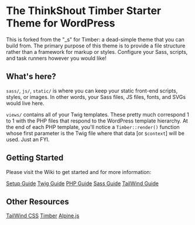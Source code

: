 
# The ThinkShout Timber Starter Theme for WordPress

This is forked from the "_s" for Timber: a dead-simple theme that you can build from. The primary purpose of this theme is to provide a file structure rather than a framework for markup or styles. Configure your Sass, scripts, and task runners however you would like!

## What's here?

`sass/`, `js/`, `static/` is where you can keep your static front-end scripts, styles, or images. In other words, your Sass files, JS files, fonts, and SVGs would live here.

`views/` contains all of your Twig templates. These pretty much correspond 1 to 1 with the PHP files that respond to the WordPress template hierarchy. At the end of each PHP template, you'll notice a `Timber::render()` function whose first parameter is the Twig file where that data [or `$context`] will be used. Just an FYI.

## Getting Started
Please visit the Wiki to get started and for more information:

[Setup Guide](https://github.com/thinkshout/thinkwp-starter-theme/wiki/Setup)
[Twig Guide](https://github.com/thinkshout/thinkwp-starter-theme/wiki/TWIG-In-WordPress)
[PHP Guide]()
[Sass Guide]()
[TailWind Guide]()

## Other Resources
[TailWind CSS](https://tailwindcss.com/)
[Timber](https://timber.github.io/)
[Alpine.js](https://alpinejs.dev/)